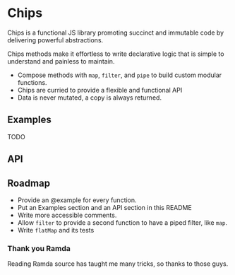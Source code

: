 # Chips
Chips is a functional JS library promoting succinct and immutable code by delivering powerful abstractions.

Chips methods make it effortless to write declarative logic that is simple to understand and painless to maintain.

* Compose methods with `map`, `filter`, and `pipe` to build custom modular functions.
* Chips are curried to provide a flexible and functional API
* Data is never mutated, a copy is always returned.

## Examples
TODO

## API

## Roadmap
* Provide an @example for every function.
* Put an Examples section and an API section in this README
* Write more accessible comments.
* Allow `filter` to provide a second function to have a piped filter, like `map`.
* Write `flatMap` and its tests

### Thank you Ramda
Reading Ramda source has taught me many tricks, so thanks to those guys.
